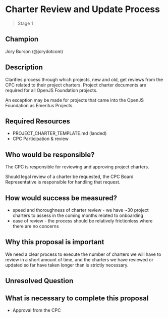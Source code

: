 # Charter Review and Update Process
>  Stage 1

## Champion

Jory Burson (@jorydotcom)

## Description

Clarifies process through which projects, new and old, get reviews from the CPC related to their project charters. Project charter documents are required for all OpenJS Foundation projects.

An exception may be made for projects that came into the OpenJS Foundation as Emeritus Projects.

## Required Resources

* PROJECT_CHARTER_TEMPLATE.md (landed)
* CPC Participation & review

## Who would be responsible?

The CPC is responsible for reviewing and approving project charters. 

Should legal review of a charter be requested, the CPC Board Representative is responsible for handling that request.

## How would success be measured?

* speed and thoroughness of charter review - we have ~30 project charters to assess in the coming months related to onboarding
* ease of review - the process should be relatively frictionless where there are no concerns


## Why this proposal is important

We need a clear process to execute the number of charters we will have to review in a short amount of time, and the charters we have reviewed or updated so far have taken longer than is strictly necessary.

## Unresolved Question


## What is necessary to complete this proposal

* Approval from the CPC

